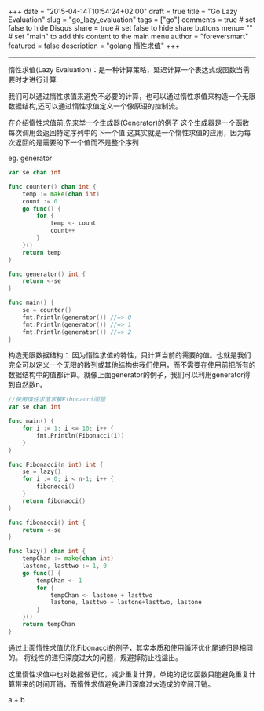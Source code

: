 +++
date = "2015-04-14T10:54:24+02:00"
draft = true
title = "Go Lazy Evaluation"
slug = "go_lazy_evaluation"
tags = ["go"]
comments = true	# set false to hide Disqus
share = true	# set false to hide share buttons
menu= ""		# set "main" to add this content to the main menu
author = "foreversmart"
featured = false
description = "golang 惰性求值"
+++

---

惰性求值(Lazy Evaluation)：是一种计算策略，延迟计算一个表达式或函数当需要时才进行计算

我们可以通过惰性求值来避免不必要的计算，也可以通过惰性求值来构造一个无限数据结构,还可以通过惰性求值定义一个像原语的控制流。

在介绍惰性求值前,先来举一个生成器(Generator)的例子
这个生成器是一个函数每次调用会返回特定序列中的下一个值
这其实就是一个惰性求值的应用，因为每次返回的是需要的下一个值而不是整个序列

eg. generator

```go
var se chan int

func counter() chan int {
    temp := make(chan int)
    count := 0
    go func() {
        for {
            temp <- count
            count++
        }
    }()
    return temp
}

func generator() int {
    return <-se
}

func main() {
    se = counter()
    fmt.Println(generator()) //=> 0
    fmt.Println(generator()) //=> 1
    fmt.Println(generator()) //=> 2
}
```

构造无限数据结构：
因为惰性求值的特性，只计算当前的需要的值。也就是我们完全可以定义一个无限的数列或其他结构供我们使用，而不需要在使用前把所有的数据结构中的值都计算。就像上面generator的例子，我们可以利用generator得到自然数n。


```go
//使用惰性求值求解Fibonacci问题
var se chan int

func main() {
    for i := 1; i <= 10; i++ {
        fmt.Println(Fibonacci(i))
    }
}

func Fibonacci(n int) int {
    se = lazy()
    for i := 0; i < n-1; i++ {
        fibonacci()
    }
    return fibonacci()
}

func fibonacci() int {
    return <-se
}

func lazy() chan int {
    tempChan := make(chan int)
    lastone, lasttwo := 1, 0
    go func() {
        tempChan <- 1
        for {
            tempChan <- lastone + lasttwo
            lastone, lasttwo = lastone+lasttwo, lastone
        }
    }()
    return tempChan
}
```

通过上面惰性求值优化Fibonacci的例子，其实本质和使用循环优化尾递归是相同的。
将线性的递归深度过大的问题，规避掉防止栈溢出。

这里惰性求值中也对数据做记忆，减少重复计算，单纯的记忆函数只能避免重复计算带来的时间开销，而惰性求值避免递归深度过大造成的空间开销。

a + b


